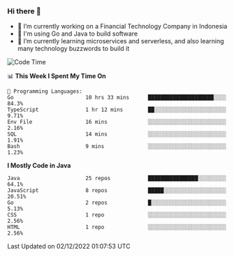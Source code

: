 ### Hi there 👋

<!--
**mazzama/mazzama** is a ✨ _special_ ✨ repository because its `README.md` (this file) appears on your GitHub profile.

Here are some ideas to get you started:

- 🔭 I’m currently working on ...
- 🌱 I’m currently learning ...
- 👯 I’m looking to collaborate on ...
- 🤔 I’m looking for help with ...
- 💬 Ask me about ...
- 📫 How to reach me: ...
- 😄 Pronouns: ...
- ⚡ Fun fact: ...
-->

- 🔭 I’m currently working on a Financial Technology Company in Indonesia
- :gun: I'm using Go and Java to build software
- 🌱 I’m currently learning microservices and serverless, and also learning many technology buzzwords to build it

<!--START_SECTION:waka-->
![Code Time](http://img.shields.io/badge/Code%20Time-2%2C448%20hrs%2025%20mins-blue)

📊 **This Week I Spent My Time On** 

```text
💬 Programming Languages: 
Go                       10 hrs 33 mins      █████████████████████░░░░   84.3% 
TypeScript               1 hr 12 mins        ██░░░░░░░░░░░░░░░░░░░░░░░   9.71% 
Env File                 16 mins             ░░░░░░░░░░░░░░░░░░░░░░░░░   2.16% 
SQL                      14 mins             ░░░░░░░░░░░░░░░░░░░░░░░░░   1.91% 
Bash                     9 mins              ░░░░░░░░░░░░░░░░░░░░░░░░░   1.23%

```

**I Mostly Code in Java** 

```text
Java                     25 repos            ████████████████░░░░░░░░░   64.1% 
JavaScript               8 repos             █████░░░░░░░░░░░░░░░░░░░░   20.51% 
Go                       2 repos             █░░░░░░░░░░░░░░░░░░░░░░░░   5.13% 
CSS                      1 repo              ░░░░░░░░░░░░░░░░░░░░░░░░░   2.56% 
HTML                     1 repo              ░░░░░░░░░░░░░░░░░░░░░░░░░   2.56%

```



 Last Updated on 02/12/2022 01:07:53 UTC
<!--END_SECTION:waka-->
